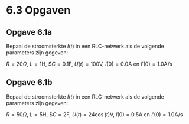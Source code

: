 # 6.3 Opgaven

## Opgave 6.1a

Bepaal de stroomsterkte $I(t)$ in een RLC-netwerk als de volgende parameters zijn gegeven:

$R = 20$$\Omega$, $L=1$H, $$C =0.1$F, $U(t)=100$V, $I(0)=0.0$A en $I'(0)=1.0$A/s

## Opgave 6.1b

Bepaal de stroomsterkte $I(t)$ in een RLC-netwerk als de volgende parameters zijn gegeven:

$R = 50$$\Omega$, $L=5$H, $$C =2$F, $U(t)=24 \cos(t)$V, $I(0)=0.5$A en $I'(0)=1.0$A/s